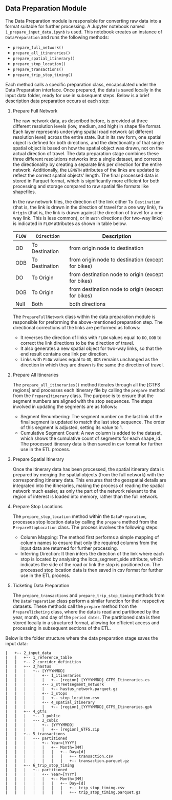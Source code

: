 


## Data Preparation Module

The Data Preparation module is responsible for converting raw data into a format suitable for further processing. A Jupyter notebook named `1_prepare_input_data.ipynb` is used. This notebook creates an instance of `DataPreparation` and runs the following methods:
   - `prepare_full_network()`
   - `prepare_all_itineraries()`
   - `prepare_spatial_itinerary()`
   - `prepare_stop_location()`
   - `prepare_transactions()`
   - `prepare_trip_stop_timing()`

Each method calls a specific preparation class, encapsulated under the Data Preparation interface. Once prepared, the data is saved locally in the input data folder, ready for use in subsequent steps. Below is a brief description data preparation occurs at each step:
1. Prepare Full Network

   The raw network data, as described before, is provided at three different resolution levels (low, medium, and high) in shape file format. Each layer represents underlying spatial road network (at different resolution level) across the entire state. But in its raw form, one spatial object is defined for both directions, and the directionality of that single spatial object is based on how the spatial object was drawn, not on the actual direction of travel. 
   The data preparation stage combines these three different resolutions networks into a single dataset, and corrects the directionality by creating a separate link per direction for the entire network. Additionally, the `LENGTH` attributes of the links are updated to reflect the correct spatial objects' length.
   The final processed data is stored in Parquet format, which is significantly more efficient for both processing and storage compared to raw spatial file formats like shapefiles.
   
   In the raw network files, the direction of the link either `To Destination` (that is, the link is drawn in the direction of travel for a one way link), `To Origin` (that is, the link is drawn against the direction of travel for a one way link. This is less common), or in `Both` directions (for two-way links) is indicated in `FLOW` attributes as shown in table below.
   
   | `FLOW` | `Direction`     | Description                                        |
   |--------|-----------------|----------------------------------------------------|
   | OD     | To Destination  | from origin node to destination                    |
   | ODB    | To Destination  | from origin node to destination (except for bikes) |
   | DO     | To Origin       | from destination node to origin (except for bikes) |
   | DOB    | To Origin       | from destination node to origin (except for bikes) |
   | Null   | Both            | both directions                                    |
   
   The `PrepareFullNetwork` class within the data preparation module is responsible for preforming the above-mentioned preparation step. The directional corrections of the links are performed as follows: 
   - It reverses the direction of links with `FLOW` values equal to `DO`, `DOB` to correct the link directions to be the direction of travel. 
   - It also generates a new spatial object for two-way links, so that the end result contains one link per direction. 
   - Links with `FLOW` values equal to `OD`, `ODB` remains unchanged as the direction in which they are drawn is the same the direction of travel.

2. Prepare All Itineraries

   The `prepare_all_itineraries()` method iterates through all the [GTFS regions] and processes each itinerary file by calling the `prepare` method from the `PrepareItinerary` class. The purpose is to ensure that the segment numbers are aligned with the stop sequences. The steps involved in updating the segments are as follows:
   - Segment Renumbering: The segment number on the last link of the final segment is updated to match the last stop sequence. The order of this segment is adjusted, setting its value to 1.
   - Cumulative Segment Count: A new column is added to the dataset, which shows the cumulative count of segments for each shape_id.
   The processed itinerary data is then saved in csv format for further use in the ETL process. 

3. Prepare Spatial Itinerary

   Once the itinerary data has been processed, the spatial itinerary data is prepared by merging the spatial objects (from the full network) with the corresponding itinerary data. This ensures that the geospatial details are integrated into the itineraries, making the process of reading the spatial network much easier, as only the part of the network relevant to the region of interest is loaded into memory, rather than the full network.

4. Prepare Stop Locations

   The `prepare_stop_location` method within the `DataPreparation`, processes stop location data by calling the `prepare` method from the `PrepareStopLocation` class. The process involves the following steps:
   - Column Mapping: The method first performs a simple mapping of column names to ensure that only the required columns from the input data are returned for further processing. 
   - Inferring Direction: It then infers the direction of the link where each stop is located by analysing the loca_segment_side attribute, which indicates the side of the road or link the stop is positioned on.
   The processed stop location data is then saved in csv format for further use in the ETL process. 
   
5. Ticketing Data Preparation

   The `prepare_transactions` and `prepare_trip_stop_timing` methods from the `DataPreparation` class perform a similar function for their respective datasets. These methods call the `prepare` method from the `PrepareTicketing` class, where the data is read and partitioned by the year, month, and day of the `period dates`. The partitioned data is then stored locally in a structured format, allowing for efficient access and processing in subsequent sections of the ETL.


  Below is the folder structure where the data preparation stage saves the input data:
   
   ```shell
   |   +-- 2_input_data
   |   |   +-- 1_reference_table
   |   |   +-- 2_corridor_definition
   |   |   +-- 3_hastus
   |   |   |   +-- [YYYYMMDD]
   |   |   |   |   +-- 1_itineraries
   |   |   |   |   |   +-- [region]_[YYYYMMDD]_GTFS_Itineraries.cs
   |   |   |   |   +-- 2_streetsegment_network
   |   |   |   |   |   +-- hastus_network.parquet.gz
   |   |   |   |   +-- 3_stops
   |   |   |   |   |   +-- stop_location.csv
   |   |   |   |   +-- 4_spatial_itinerary
   |   |   |   |   |   +-- [region]_[YYYYMMDD]_GTFS_Itineraries.gpk
   |   |   +-- 4_gtfs
   |   |   |   +-- 1_public
   |   |   |   +-- 2_cubic
   |   |   |   |   +-- [YYYYMMDD]
   |   |   |   |   |   +-- [region]_GTFS.zip
   |   |   +-- 5_transactions
   |   |   |   +-- partitioned
   |   |   |   |   +-- Year=[YYYY]
   |   |   |   |   |   +-- Month=[MM]
   |   |   |   |   |   |   +-- Day=[d]
   |   |   |   |   |   |   |   +-- transaction.csv
   |   |   |   |   |   |   |   +-- transaction.parquet.gz
   |   |   +-- 6_trip_stop_timing
   |   |   |   +-- partitioned
   |   |   |   |   +-- Year=[YYYY]
   |   |   |   |   |   +-- Month=[MM]
   |   |   |   |   |   |   +-- Day=[d]
   |   |   |   |   |   |   |   +-- trip_stop_timing.csv
   |   |   |   |   |   |   |   +-- trip_stop_timing.parquet.gz
   ```

